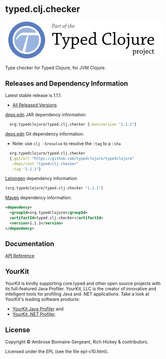 <!-- DO NOT EDIT! Instead, edit `dev/resources/root-templates/typed/clj.checker/README.md` and run `./script/regen-selmer.sh` -->
# typed.clj.checker

<a href='https://typedclojure.org'><img src='images/part-of-typed-clojure-project.png'></a>

Type checker for Typed Clojure, for JVM Clojure.

## Releases and Dependency Information

Latest stable release is 1.1.1.

* [All Released Versions](https://clojars.org/org.typedclojure/typed.clj.checker)

[deps.edn](https://clojure.org/reference/deps_and_cli) JAR dependency information:

```clj
  org.typedclojure/typed.clj.checker {:mvn/version "1.1.1"}
 ```

[deps.edn](https://clojure.org/reference/deps_and_cli) Git dependency information:

- Note: use `clj -Sresolve` to resolve the `:tag` to a `:sha`

```clj
  org.typedclojure/typed.clj.checker
  {:git/url "https://github.com/typedclojure/typedclojure"
   :deps/root "typed/clj.checker"
   :tag "1.1.1"}
```

[Leiningen](https://github.com/technomancy/leiningen) dependency information:

```clojure
[org.typedclojure/typed.clj.checker "1.1.1"]
```

[Maven](https://maven.apache.org/) dependency information:

```XML
<dependency>
  <groupId>org.typedclojure</groupId>
  <artifactId>typed.clj.checker</artifactId>
  <version>1.1.1</version>
</dependency>
```

## Documentation

[API Reference](https://api.typedclojure.org/latest/typed.clj.checker/index.html)

## YourKit

YourKit is kindly supporting core.typed and other open source projects with its full-featured Java Profiler.
YourKit, LLC is the creator of innovative and intelligent tools for profiling
Java and .NET applications. Take a look at YourKit's leading software products:

* <a href="http://www.yourkit.com/java/profiler/index.jsp">YourKit Java Profiler</a> and
* <a href="http://www.yourkit.com/.net/profiler/index.jsp">YourKit .NET Profiler</a>.

## License

Copyright © Ambrose Bonnaire-Sergeant, Rich Hickey & contributors.

Licensed under the EPL (see the file epl-v10.html).
